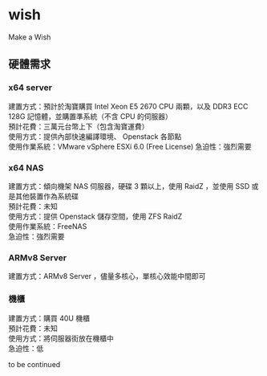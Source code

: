 # wish

Make a Wish

## 硬體需求

### x64 server

建置方式：預計於淘寶購買 Intel Xeon E5 2670 CPU 兩顆，以及 DDR3 ECC 128G 記憶體，並購置準系統（不含 CPU 的伺服器）<br />
預計花費：三萬元台幣上下（包含淘寶運費）<br />
使用方式：提供內部快速編譯環境、 Openstack 各節點<br />
使用作業系統：VMware vSphere ESXi 6.0 (Free License)
急迫性：強烈需要

### x64 NAS

建置方式：傾向機架 NAS 伺服器，硬碟 3 顆以上，使用 RaidZ ，並使用 SSD 或是其他裝置作為系統碟<br />
預計花費：未知<br />
使用方式：提供 Openstack 儲存空間，使用 ZFS RaidZ<br />
使用作業系統：FreeNAS<br />
急迫性：強烈需要

### ARMv8 Server

建置方式：ARMv8 Server ，儘量多核心，單核心效能中間即可

### 機櫃

建置方式：購買 40U 機櫃<br />
預計花費：未知<br />
使用方式：將伺服器街放在機櫃中<br />
急迫性：低<br />

to be continued